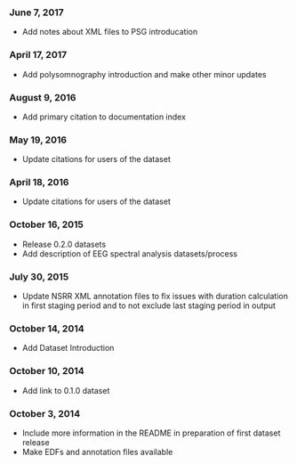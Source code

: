 ### June 7, 2017

- Add notes about XML files to PSG introducation

### April 17, 2017

- Add polysomnography introduction and make other minor updates

### August 9, 2016

- Add primary citation to documentation index

### May 19, 2016

- Update citations for users of the dataset

### April 18, 2016

- Update citations for users of the dataset

### October 16, 2015

- Release 0.2.0 datasets
- Add description of EEG spectral analysis datasets/process

### July 30, 2015

- Update NSRR XML annotation files to fix issues with duration calculation in first staging period and to not exclude last staging period in output

### October 14, 2014

- Add Dataset Introduction

### October 10, 2014

- Add link to 0.1.0 dataset

### October 3, 2014

- Include more information in the README in preparation of first dataset release
- Make EDFs and annotation files available
